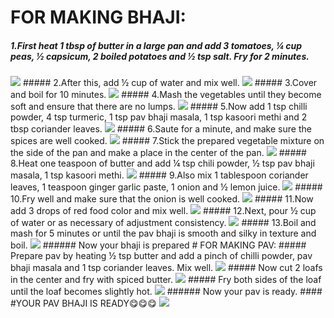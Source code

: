 # FOR MAKING BHAJI:
##### 1.First heat 1 tbsp of butter in a large pan and add 3 tomatoes, ¼ cup peas, ½ capsicum, 2 boiled potatoes and ½ tsp salt. Fry for 2 minutes.
<img src="https://hebbarskitchen.com/wp-content/uploads/2018/02/pav-bhaji-recipe-easy-mumbai-style-pav-bhaji-recipe-3-1024x1024.jpeg">
##### 2.After this, add ½ cup of water and mix well.
<img src="https://hebbarskitchen.com/wp-content/uploads/2018/02/pav-bhaji-recipe-easy-mumbai-style-pav-bhaji-recipe-4-1024x1024.jpeg">
##### 3.Cover and boil for 10 minutes.
<img src="https://hebbarskitchen.com/wp-content/uploads/2018/02/pav-bhaji-recipe-easy-mumbai-style-pav-bhaji-recipe-5-1024x1024.jpeg">
##### 4.Mash the vegetables until they become soft and ensure that there are no lumps.
<img src="https://hebbarskitchen.com/wp-content/uploads/2018/02/pav-bhaji-recipe-easy-mumbai-style-pav-bhaji-recipe-6-1024x1024.jpeg">
##### 5.Now add 1 tsp chilli powder, 4 tsp turmeric, 1 tsp pav bhaji masala, 1 tsp kasoori methi and 2 tbsp coriander leaves.
<img src="https://hebbarskitchen.com/wp-content/uploads/2018/02/pav-bhaji-recipe-easy-mumbai-style-pav-bhaji-recipe-6-1024x1024.jpeg">
##### 6.Saute for a minute, and make sure the spices are well cooked.
<img src="https://hebbarskitchen.com/wp-content/uploads/2018/02/pav-bhaji-recipe-easy-mumbai-style-pav-bhaji-recipe-8-1024x1024.jpeg">
##### 7.Stick the prepared vegetable mixture on the side of the pan and make a place in the center of the pan.
<img src="https://hebbarskitchen.com/wp-content/uploads/2018/02/pav-bhaji-recipe-easy-mumbai-style-pav-bhaji-recipe-9-1024x1024.jpeg">
##### 8.Heat one teaspoon of butter and add ¼ tsp chili powder, ½ tsp pav bhaji masala, 1 tsp kasoori methi.
<img src="https://hebbarskitchen.com/wp-content/uploads/2018/02/pav-bhaji-recipe-easy-mumbai-style-pav-bhaji-recipe-10-1024x1024.jpeg">
##### 9.Also mix 1 tablespoon coriander leaves, 1 teaspoon ginger garlic paste, 1 onion and ½ lemon juice.
<img src="https://hebbarskitchen.com/wp-content/uploads/2018/02/pav-bhaji-recipe-easy-mumbai-style-pav-bhaji-recipe-11-1024x1024.jpeg">
##### 10.Fry well and make sure that the onion is well cooked.
<img src="https://hebbarskitchen.com/wp-content/uploads/2018/02/pav-bhaji-recipe-easy-mumbai-style-pav-bhaji-recipe-12-1024x1024.jpeg">
##### 11.Now add 3 drops of red food color and mix well.
<img src="https://hebbarskitchen.com/wp-content/uploads/2018/02/pav-bhaji-recipe-easy-mumbai-style-pav-bhaji-recipe-13-1024x1024.jpeg">
##### 12.Next, pour ½ cup of water or as necessary of adjustment consistency.
<img src="https://hebbarskitchen.com/wp-content/uploads/2018/02/pav-bhaji-recipe-easy-mumbai-style-pav-bhaji-recipe-14-1024x1024.jpeg">
##### 13.Boil and mash for 5 minutes or until the pav bhaji is smooth and silky in texture and boil.
<img src="https://hebbarskitchen.com/wp-content/uploads/2018/02/pav-bhaji-recipe-easy-mumbai-style-pav-bhaji-recipe-15-1024x1024.jpeg">
###### Now your bhaji is prepared
# FOR MAKING PAV:
##### Prepare pav by heating ½ tsp butter and add a pinch of chilli powder, pav bhaji masala and 1 tsp coriander leaves. Mix well.
<img src="https://hebbarskitchen.com/wp-content/uploads/2018/02/pav-bhaji-recipe-easy-mumbai-style-pav-bhaji-recipe-16-1024x1024.jpeg">
##### Now cut 2 loafs in the center and fry with spiced butter.
<img src="https://hebbarskitchen.com/wp-content/uploads/2018/02/pav-bhaji-recipe-easy-mumbai-style-pav-bhaji-recipe-17-1024x1024.jpeg">
##### Fry both sides of the loaf until the loaf becomes slightly hot.
<img src="https://hebbarskitchen.com/wp-content/uploads/2018/02/pav-bhaji-recipe-easy-mumbai-style-pav-bhaji-recipe-18-1024x1024.jpeg">
###### Now your pav is ready.
#### #YOUR PAV BHAJI IS READY😋😋😋
<img src="https://hebbarskitchen.com/wp-content/uploads/mainPhotos/pav-bhaji-recipe-easy-mumbai-style-pav-bhaji-recipe-2-1024x769.jpeg">

